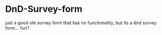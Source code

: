 # DnD-Survey-form
just a good ole survey form that has no functionality, but its a dnd survey form... fun? 
